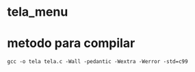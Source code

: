 # tela_menu


# metodo para compilar
```
gcc -o tela tela.c -Wall -pedantic -Wextra -Werror -std=c99
```
